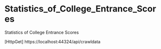 # Statistics_of_College_Entrance_Scores
Statistics of College Entrance Scores

[HttpGet]
https://localhost:44324/api/crawldata